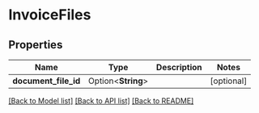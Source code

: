 # InvoiceFiles

## Properties

Name | Type | Description | Notes
------------ | ------------- | ------------- | -------------
**document_file_id** | Option<**String**> |  | [optional]

[[Back to Model list]](../README.md#documentation-for-models) [[Back to API list]](../README.md#documentation-for-api-endpoints) [[Back to README]](../README.md)


